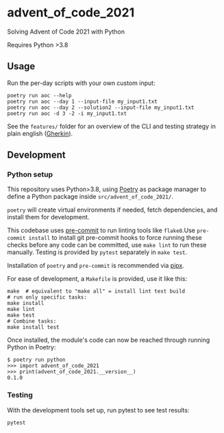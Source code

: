 # advent_of_code_2021

Solving Advent of Code 2021 with Python

Requires Python >3.8


## Usage

Run the per-day scripts with your own custom input:

	poetry run aoc --help
	poetry run aoc --day 1 --input-file my_input1.txt
	poetry run aoc --day 2 --solution2 --input-file my_input1.txt
	poetry run aoc -d 3 -2 -i my_input1.txt

See the `features/` folder for an overview of the CLI and testing strategy in plain english ([Gherkin](https://cucumber.io/docs/gherkin/reference/)).

## Development

### Python setup

This repository uses Python>3.8, using
[Poetry](https://python-poetry.org) as package manager to define a
Python package inside `src/advent_of_code_2021/`.

`poetry` will create virtual environments if needed, fetch
dependencies, and install them for development.

This codebase uses [pre-commit](https://pre-commit.com) to run linting
tools like `flake8`.Use `pre-commit install` to install git pre-commit
hooks to force running these checks before any code can be committed,
use `make lint` to run these manually. Testing is provided by `pytest`
separately in `make test`.

Installation of `poetry` and `pre-commit` is recommended via [pipx](https://pypa.github.io/pipx/).


For ease of development, a `Makefile` is provided, use it like this:

	make  # equivalent to "make all" = install lint test build
	# run only specific tasks:
	make install
	make lint
	make test
	# Combine tasks:
	make install test

Once installed, the module's code can now be reached through running
Python in Poetry:

	$ poetry run python
	>>> import advent_of_code_2021
	>>> print(advent_of_code_2021.__version__)
	0.1.0



### Testing

With the development tools set up, run pytest to see test results:

	pytest
